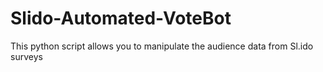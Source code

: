 # Slido-Automated-VoteBot
This python script allows you to manipulate the audience data from Sl.ido surveys
